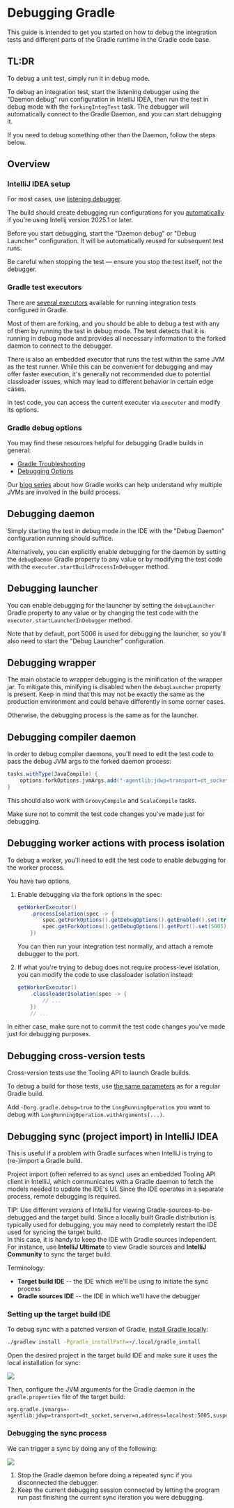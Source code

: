 # Debugging Gradle

This guide is intended to get you started on how to debug the integration tests and different parts of the Gradle runtime in the Gradle code base.

## TL:DR

To debug a unit test, simply run it in debug mode.

To debug an integration test, start the listening debugger using the "Daemon debug" run configuration in IntelliJ IDEA, then run the test in debug mode with the `forkingIntegTest` task.
The debugger will automatically connect to the Gradle Daemon, and you can start debugging it.

If you need to debug something other than the Daemon, follow the steps below.

## Overview

### IntelliJ IDEA setup

For most cases, use [listening debugger](https://www.jetbrains.com/help/idea/attaching-to-local-process.html#attach-to-remote]).

The build should create debugging run configurations for you [automatically](../build-logic/idea/src/main/kotlin/gradlebuild.ide.gradle.kts#L82) if you're using Intellij version 2025.1 or later.

Before you start debugging, start the "Daemon debug" or "Debug Launcher" configuration. 
It will be automatically reused for subsequent test runs.

Be careful when stopping the test — ensure you stop the test itself, not the debugger.

### Gradle test executors

There are [several executors](../testing/internal-integ-testing/src/main/groovy/org/gradle/integtests/fixtures/executer/GradleContextualExecuter.java) available for running integration tests configured in Gradle.

Most of them are forking, and you should be able to debug a test with any of them by running the test in debug mode.
The test detects that it is running in debug mode and provides all necessary information to the forked daemon to connect to the debugger.

There is also an embedded executor that runs the test within the same JVM as the test runner.
While this can be convenient for debugging and may offer faster execution, it's generally not recommended due to potential classloader issues, which may lead to different behavior in certain edge cases.

In test code, you can access the current executer via `executer` and modify its options.

### Gradle debug options

You may find these resources helpful for debugging Gradle builds in general:
* [Gradle Troubleshooting](https://docs.gradle.org/current/userguide/troubleshooting.html)
* [Debugging Options](https://docs.gradle.org/current/userguide/command_line_interface.html#sec:command_line_debugging) 

Our [blog series](https://blog.gradle.org/how-gradle-works-1) about how Gradle works can help understand why multiple JVMs are involved in the build process.

## Debugging daemon

Simply starting the test in debug mode in the IDE with the "Debug Daemon" configuration running should suffice.

Alternatively, you can explicitly enable debugging for the daemon by setting the `debugDaemon` Gradle property to any value or by modifying the test code with the `executer.startBuildProcessInDebugger` method.

## Debugging launcher

You can enable debugging for the launcher by setting the `debugLauncher` Gradle property to any value or by changing the test code with the `executer.startLauncherInDebugger` method.

Note that by default, port 5006 is used for debugging the launcher, so you'll also need to start the "Debug Launcher" configuration.

## Debugging wrapper

The main obstacle to wrapper debugging is the minification of the wrapper jar. 
To mitigate this, minifying is disabled when the `debugLauncher` property is present.
Keep in mind that this may not be exactly the same as the production environment and could behave differently in some corner cases.

Otherwise, the debugging process is the same as for the launcher.

## Debugging compiler daemon

In order to debug compiler daemons, you'll need to edit the test code to pass the debug JVM args to the forked daemon process:

```groovy
tasks.withType(JavaCompile) {
    options.forkOptions.jvmArgs.add("-agentlib:jdwp=transport=dt_socket,server=n,suspend=y,address=localhost:5006")
}
```

This should also work with `GroovyCompile` and `ScalaCompile` tasks.

Make sure not to commit the test code changes you've made just for debugging.

## Debugging worker actions with process isolation

To debug a worker, you'll need to edit the test code to enable debugging for the worker process.

You have two options.

1. Enable debugging via the fork options in the spec:

    ```java
    getWorkerExecutor()
        .processIsolation(spec -> {
            spec.getForkOptions().getDebugOptions().getEnabled().set(true);
            spec.getForkOptions().getDebugOptions().getPort().set(5005);
        })
    ```

   You can then run your integration test normally, and attach a remote debugger to the port.

2. If what you're trying to debug does not require process-level isolation, you can modify the code to use classloader isolation instead:

    ```java
    getWorkerExecutor()
        .classloaderIsolation(spec -> {
            // ...
        })
        // ...
    ```

In either case, make sure not to commit the test code changes you've made just for debugging purposes.

## Debugging cross-version tests

Cross-version tests use the Tooling API to launch Gradle builds.

To debug a build for those tests, use [the same parameters](#gradle-debug-options) as for a regular Gradle build.

Add `-Dorg.gradle.debug=true` to the `LongRunningOperation` you want to debug with `LongRunningOperation.withArguments(...)`.

## Debugging sync (project import) in IntelliJ IDEA

This is useful if a problem with Gradle surfaces when IntelliJ is trying to (re-)import a Gradle build.

Project import (often referred to as sync) uses an embedded Tooling API client in IntelliJ,
which communicates with a Gradle daemon to fetch the models needed to update the IDE's UI.
Since the IDE operates in a separate process, remote debugging is required.

TIP: Use different *versions* of IntelliJ for viewing Gradle-sources-to-be-debugged and the target build.
Since a locally built Gradle distribution is typically used for debugging, you may need to completely restart the IDE used for syncing the target build.  
In this case, it is handy to keep the IDE with Gradle sources independent.
For instance, use **IntelliJ Ultimate** to view Gradle sources and **IntelliJ Community** to sync the target build.

Terminology:

- **Target build IDE** -- the IDE which we'll be using to initiate the sync process
- **Gradle sources IDE** -- the IDE in which we'll have the debugger

### Setting up the target build IDE

To debug sync with a patched version of Gradle, [install Gradle locally](../CONTRIBUTING.md#install-gradle-locally):

```bash
./gradlew install -Pgradle_installPath=~/.local/gradle_install
```

Open the desired project in the target build IDE and make sure it uses the local installation for sync:

![](./images/local-installation-for-sync.jpg)

Then, configure the JVM arguments for the Gradle daemon in the `gradle.properties` file of the target build:

```properties
org.gradle.jvmargs=-agentlib:jdwp=transport=dt_socket,server=n,address=localhost:5005,suspend=y
```

### Debugging the sync process

We can trigger a sync by doing any of the following:

![](./images/trigger-sync.jpg)

1. Stop the Gradle daemon before doing a repeated sync if you disconnected the debugger. 
2. Keep the current debugging session connected by letting the program run past finishing the current sync iteration you were debugging.

